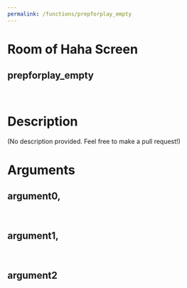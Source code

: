 ```yaml
---
permalink: /functions/prepforplay_empty
---
```

# Room of Haha Screen  
## prepforplay_empty  
&nbsp;  
# Description  
(No description provided. Feel free to make a pull request!) 
&nbsp;  
# Arguments
## argument0, 

&nbsp;  
## argument1, 

&nbsp;  
## argument2

&nbsp;  



